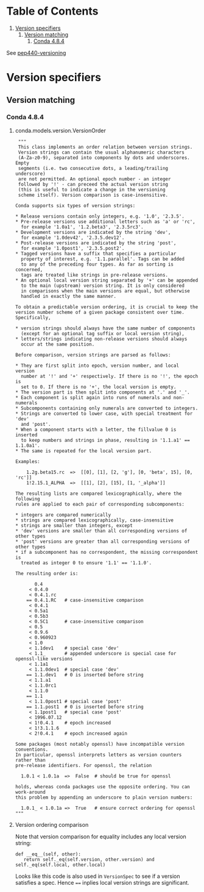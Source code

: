 
# Table of Contents

1.  [Version specifiers](#org857af1f)
    1.  [Version matching](#orge2429f4)
        1.  [Conda 4.8.4](#orgf52c377)

See [pep440-versioning](20200911111521-pep440_versioning.md)


<a id="org857af1f"></a>

# Version specifiers


<a id="orge2429f4"></a>

## Version matching


<a id="orgf52c377"></a>

### Conda 4.8.4

1.  conda.models.version.VersionOrder

         """
         This class implements an order relation between version strings.
         Version strings can contain the usual alphanumeric characters
         (A-Za-z0-9), separated into components by dots and underscores. Empty
         segments (i.e. two consecutive dots, a leading/trailing underscore)
         are not permitted. An optional epoch number - an integer
         followed by '!' - can preceed the actual version string
         (this is useful to indicate a change in the versioning
         scheme itself). Version comparison is case-insensitive.
        
        Conda supports six types of version strings:
        
        * Release versions contain only integers, e.g. '1.0', '2.3.5'.
        * Pre-release versions use additional letters such as 'a' or 'rc',
          for example '1.0a1', '1.2.beta3', '2.3.5rc3'.
        * Development versions are indicated by the string 'dev',
          for example '1.0dev42', '2.3.5.dev12'.
        * Post-release versions are indicated by the string 'post',
          for example '1.0post1', '2.3.5.post2'.
        * Tagged versions have a suffix that specifies a particular
          property of interest, e.g. '1.1.parallel'. Tags can be added
          to any of the preceding four types. As far as sorting is concerned,
          tags are treated like strings in pre-release versions.
        * An optional local version string separated by '+' can be appended
          to the main (upstream) version string. It is only considered
          in comparisons when the main versions are equal, but otherwise
          handled in exactly the same manner.
        
        To obtain a predictable version ordering, it is crucial to keep the
        version number scheme of a given package consistent over time.
        Specifically,
        
        * version strings should always have the same number of components
          (except for an optional tag suffix or local version string),
        * letters/strings indicating non-release versions should always
          occur at the same position.
        
        Before comparison, version strings are parsed as follows:
        
        * They are first split into epoch, version number, and local version
          number at '!' and '+' respectively. If there is no '!', the epoch is
          set to 0. If there is no '+', the local version is empty.
        * The version part is then split into components at '.' and '_'.
        * Each component is split again into runs of numerals and non-numerals
        * Subcomponents containing only numerals are converted to integers.
        * Strings are converted to lower case, with special treatment for 'dev'
          and 'post'.
        * When a component starts with a letter, the fillvalue 0 is inserted
          to keep numbers and strings in phase, resulting in '1.1.a1' == 1.1.0a1'.
        * The same is repeated for the local version part.
        
        Examples:
        
            1.2g.beta15.rc  =>  [[0], [1], [2, 'g'], [0, 'beta', 15], [0, 'rc']]
            1!2.15.1_ALPHA  =>  [[1], [2], [15], [1, '_alpha']]
        
        The resulting lists are compared lexicographically, where the following
        rules are applied to each pair of corresponding subcomponents:
        
        * integers are compared numerically
        * strings are compared lexicographically, case-insensitive
        * strings are smaller than integers, except
        * 'dev' versions are smaller than all corresponding versions of other types
        * 'post' versions are greater than all corresponding versions of other types
        * if a subcomponent has no correspondent, the missing correspondent is
          treated as integer 0 to ensure '1.1' == '1.1.0'.
        
        The resulting order is:
        
               0.4
             < 0.4.0
             < 0.4.1.rc
            == 0.4.1.RC   # case-insensitive comparison
             < 0.4.1
             < 0.5a1
             < 0.5b3
             < 0.5C1      # case-insensitive comparison
             < 0.5
             < 0.9.6
             < 0.960923
             < 1.0
             < 1.1dev1    # special case 'dev'
             < 1.1_       # appended underscore is special case for openssl-like versions
             < 1.1a1
             < 1.1.0dev1  # special case 'dev'
            == 1.1.dev1   # 0 is inserted before string
             < 1.1.a1
             < 1.1.0rc1
             < 1.1.0
            == 1.1
             < 1.1.0post1 # special case 'post'
            == 1.1.post1  # 0 is inserted before string
             < 1.1post1   # special case 'post'
             < 1996.07.12
             < 1!0.4.1    # epoch increased
             < 1!3.1.1.6
             < 2!0.4.1    # epoch increased again
        
        Some packages (most notably openssl) have incompatible version conventions.
        In particular, openssl interprets letters as version counters rather than
        pre-release identifiers. For openssl, the relation
        
          1.0.1 < 1.0.1a  =>  False  # should be true for openssl
        
        holds, whereas conda packages use the opposite ordering. You can work-around
        this problem by appending an underscore to plain version numbers:
        
          1.0.1_ < 1.0.1a =>  True   # ensure correct ordering for openssl
        """

2.  Version ordering comparison

    Note that version comparison for equality <span class="underline">includes any local
    version string</span>:
    
        def __eq__(self, other):
           return self._eq(self.version, other.version) and self._eq(self.local, other.local)
    
    Looks like this code is also used in `VersionSpec` to see if a
    version satisfies a spec. Hence `==` inplies local version
    strings are significant.

